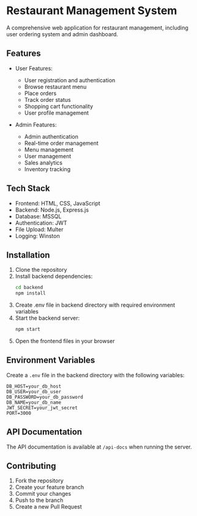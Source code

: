 # Restaurant Management System

A comprehensive web application for restaurant management, including user ordering system and admin dashboard.

## Features

- User Features:
  - User registration and authentication
  - Browse restaurant menu
  - Place orders
  - Track order status
  - Shopping cart functionality
  - User profile management

- Admin Features:
  - Admin authentication
  - Real-time order management
  - Menu management
  - User management
  - Sales analytics
  - Inventory tracking

## Tech Stack

- Frontend: HTML, CSS, JavaScript
- Backend: Node.js, Express.js
- Database: MSSQL
- Authentication: JWT
- File Upload: Multer
- Logging: Winston

## Installation

1. Clone the repository
2. Install backend dependencies:
   ```bash
   cd backend
   npm install
   ```
3. Create .env file in backend directory with required environment variables
4. Start the backend server:
   ```bash
   npm start
   ```
5. Open the frontend files in your browser

## Environment Variables

Create a `.env` file in the backend directory with the following variables:

```
DB_HOST=your_db_host
DB_USER=your_db_user
DB_PASSWORD=your_db_password
DB_NAME=your_db_name
JWT_SECRET=your_jwt_secret
PORT=3000
```

## API Documentation

The API documentation is available at `/api-docs` when running the server.

## Contributing

1. Fork the repository
2. Create your feature branch
3. Commit your changes
4. Push to the branch
5. Create a new Pull Request 